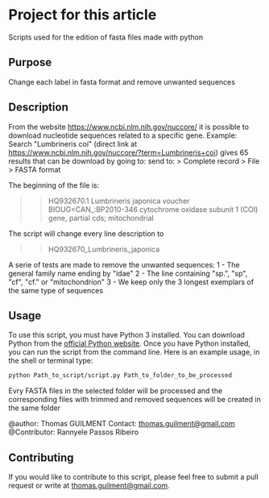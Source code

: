 # Project for this article
Scripts used for the edition of fasta files made with python

## Purpose
Change each label in fasta format and remove unwanted sequences

## Description 
From the website https://www.ncbi.nlm.nih.gov/nuccore/ it is possible to download nucleotide sequences related to a specific gene.
Example: Search "Lumbrineris coi" (direct link at https://www.ncbi.nlm.nih.gov/nuccore/?term=Lumbrineris+coi)
gives 65 results that can be download by going to:
send to: > Complete record > File > FASTA format

The beginning of the file is:
> >HQ932670.1 Lumbrineris japonica voucher BIOUG<CAN_:BP2010-346 cytochrome oxidase subunit 1 (COI) gene, partial cds; mitochondrial

The script will change every line description to
> >HQ932670_Lumbrineris_japonica

A serie of tests are made to remove the unwanted sequences:
1 - The general family name ending by "idae"
2 - The line containing "sp.", "sp", "cf", "cf." or "mitochondrion"
3 - We keep only the 3 longest exemplars of the same type of sequences

## Usage

To use this script, you must have Python 3 installed. You can download Python from the [official Python website](https://www.python.org/downloads/).
Once you have Python installed, you can run the script from the command line. Here is an example usage, in the shell or terminal type:

```bash
python Path_to_script/script.py Path_to_folder_to_be_processed
```

Evry FASTA files in the selected folder will be processed and the corresponding files with trimmed and removed sequences will be created in the same folder

@author: Thomas GUILMENT
Contact: thomas.guilment@gmail.com
@Contributor: Rannyele Passos Ribeiro

## Contributing
If you would like to contribute to this script, please feel free to submit a pull request or write at thomas.guilment@gmail.com.


